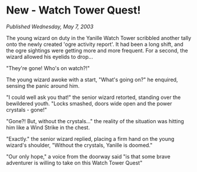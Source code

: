 # New - Watch Tower Quest!
*Published Wednesday, May 7, 2003*

The young wizard on duty in the Yanille Watch Tower scribbled another tally onto the newly created 'ogre activity report'. It had been a long shift, and the ogre sightings were getting more and more frequent. For a second, the wizard allowed his eyelids to drop...

"They're gone! Who's on watch?!"

The young wizard awoke with a start, "What's going on?" he enquired, sensing the panic around him.

"I could well ask you that!" the senior wizard retorted, standing over the bewildered youth. "Locks smashed, doors wide open and the power crystals - gone!"

"Gone?! But, without the crystals..." the reality of the situation was hitting him like a Wind Strike in the chest.

"Exactly." the senior wizard replied, placing a firm hand on the young wizard's shoulder, "Without the crystals, Yanille is doomed."

"Our only hope," a voice from the doorway said "is that some brave adventurer is willing to take on this Watch Tower Quest"
